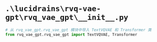 # `.\lucidrains\rvq-vae-gpt\rvq_vae_gpt\__init__.py`

```py
# 从 rvq_vae_gpt.rvq_vae_gpt 模块中导入 TextVQVAE 和 Transformer 类
from rvq_vae_gpt.rvq_vae_gpt import TextVQVAE, Transformer
```